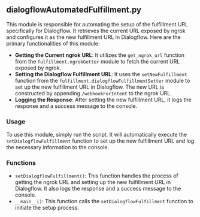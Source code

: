 ## dialogflowAutomatedFulfillment.py

This module is responsible for automating the setup of the fulfillment URL specifically for Dialogflow. It retrieves the current URL exposed by ngrok and configures it as the new fulfillment URL in Dialogflow. Here are the primary functionalities of this module:

- **Getting the Current ngrok URL**: It utilizes the `get_ngrok_url` function from the `fulfillment.ngrokGetter` module to fetch the current URL exposed by ngrok.
- **Setting the Dialogflow Fulfillment URL**: It uses the `setNewFulfillment` function from the `fulfillment.dialogflowFulfillmentSetter` module to set up the new fulfillment URL in Dialogflow. The new URL is constructed by appending `/webhookForIntent` to the ngrok URL.
- **Logging the Response**: After setting the new fulfillment URL, it logs the response and a success message to the console.

### Usage

To use this module, simply run the script. It will automatically execute the `setDialogflowFulfillment` function to set up the new fulfillment URL and log the necessary information to the console.

### Functions

- `setDialogflowFulfillment()`: This function handles the process of getting the ngrok URL and setting up the new fulfillment URL in Dialogflow. It also logs the response and a success message to the console.
- `__main__()`: This function calls the `setDialogflowFulfillment` function to initiate the setup process.
